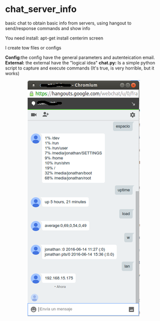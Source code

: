 # chat_server_info
basic chat to obtain basic info from servers, using hangout to send/response commands and show info

You need install: 
apt-get install centerim screen

I create tow files or configs

<b>Config:</b>the config have the general parameters and autenteication email.
<b>External:</b> the external have the "logical idea"
<b>chat.py:</b> Is a simple python script to capture and execute commands (It's true, is very horrible, but it works)

<div align="center">
<img src="https://github.com/jpradoar/chat_server_info/blob/master/chat-webserver.png?raw=true" />
</div>
